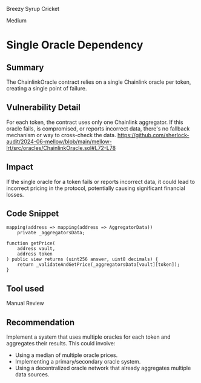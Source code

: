 Breezy Syrup Cricket

Medium

# Single Oracle Dependency

## Summary
The ChainlinkOracle contract relies on a single Chainlink oracle per token, creating a single point of failure.


## Vulnerability Detail
For each token, the contract uses only one Chainlink aggregator. If this oracle fails, is compromised, or reports incorrect data, there's no fallback mechanism or way to cross-check the data.
https://github.com/sherlock-audit/2024-06-mellow/blob/main/mellow-lrt/src/oracles/ChainlinkOracle.sol#L72-L78


## Impact
If the single oracle for a token fails or reports incorrect data, it could lead to incorrect pricing in the protocol, potentially causing significant financial losses.


## Code Snippet
```solidity
mapping(address => mapping(address => AggregatorData))
    private _aggregatorsData;

function getPrice(
    address vault,
    address token
) public view returns (uint256 answer, uint8 decimals) {
    return _validateAndGetPrice(_aggregatorsData[vault][token]);
}
```

## Tool used

Manual Review

## Recommendation
Implement a system that uses multiple oracles for each token and aggregates their results. This could involve:

- Using a median of multiple oracle prices.
- Implementing a primary/secondary oracle system.
- Using a decentralized oracle network that already aggregates multiple data sources.
